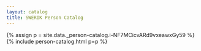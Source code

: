 ```yaml
---
layout: catalog
title: SWERIK Person Catalog
---
```

{% assign p = site.data._person-catalog.i-NF7MCicvARd9vxeawxGy59 %}
{% include person-catalog.html p=p %}

